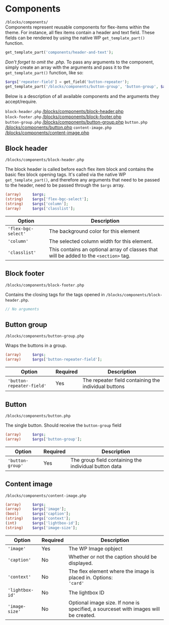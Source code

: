 # Components #
`/blocks/components/`  
Components represent reusable components for flex-items within the theme. For instance, all flex items
contain a header and text field. These fields can be rendered by using the native WP `get_template_part()` function.
```php
get_template_part('components/header-and-text');
```
*Don't forget to omit the .php.* To pass any arguments to the component, simply create an array with the arguments and
pass it to the `get_template_part()` function, like so:
```php
$args['repeater-field'] = get_field('button-repeater'); 
get_template_part('/blocks/components/button-group', 'button-group', $args);
```
Below is a description of all available components and the arguments they accept/require.

`block-header.php` [/blocks/components/block-header.php](#block-image)  
`block-footer.php` [/blocks/components/block-footer.php](#block-footer)  
`button-group.php` [/blocks/components/button-group.php](#button-group)
`button.php` [/blocks/components/button.php](#button)
`content-image.php` [/blocks/components/content-image.php](#content-image)

## Block header ##
`/blocks/components/block-header.php`

The block header is called before each flex item block and contains the basic flex block opening tags.
It's called via the native WP `get_template_part()`, and therefore any arguments that need to be passed to the header, need to be 
passed through the `$args` array.

```php
(array)     $args;
(string)    $args['flex-bgc-select'];
(string)    $args['column'];
(array)     $args['classlist'];
```
|Option|Description|
|---|---|
|`'flex-bgc-select'`|The background color for this element
|`'column'`|The selected column width for this element.
|`'classlist'`|This contains an optional array of classes that will be added to the `<section>` tag.

## Block footer ##
`/blocks/components/block-footer.php`

Contains the closing tags for the tags opened in `/blocks/components/block-header.php`.

```php
// No arguments
```

## Button group ##
`/blocks/components/button-group.php`

Wraps the buttons in a group.

```php
(array)     $args;
(array)     $args['button-repeater-field'];
```
|Option|Required|Description|
|---|---|---|
|`'button-repeater-field'`|Yes|The repeater field containing the individual buttons

## Button ##
`/blocks/components/button.php`

The single button. Should receive the `button-group` field 

```php
(array)     $args;
(array)     $args['button-group'];
```
|Option|Required|Description|
|---|---|---|
|`'button-group'`|Yes|The group field containing the individual button data

## Content image ##
`/blocks/components/content-image.php`

```php
(array)     $args;
(array)     $args['image'];
(bool)      $args['caption'];
(string)    $args['context'];
(int)       $args['lightbox-id'];
(string)    $args['image-size'];
```
|Option|Required|Description|
|---|---|---|
|`'image'`|Yes|The WP Image opbject  
|`'caption'`|No|Whether or not the caption should be displayed.  
|`'context'`|No|The flex element where the image is placed in. Options:</br>`'card'` 
|`'lightbox-id'`|No|The lightbox ID  
|`'image-size'`|No|Optional image size. If none is specified, a sourceset with images will be created.

